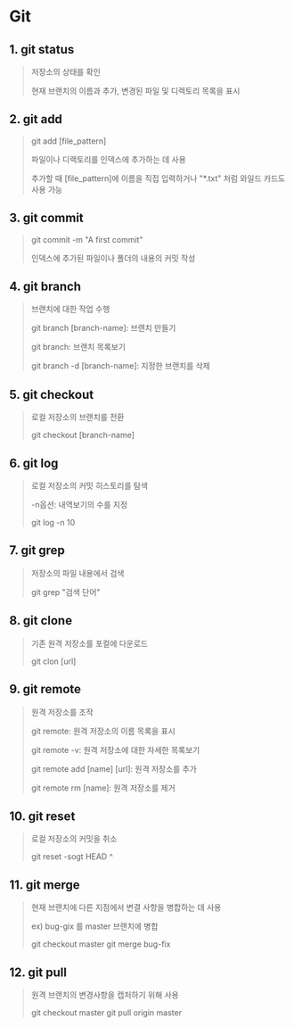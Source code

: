 # Git

## 1. git status

> 저장소의 상태를 확인
>
> 현재 브랜치의 이름과 추가, 변경된 파일 및 디렉토리 목록을 표시

## 2. git add

> git add [file_pattern]
>
> 파일이나 디랙토리를 인덱스에 추가하는 데 사용
>
> 추가할 때 [file_pattern]에 이름을 직접 입력하거나 "*.txt" 처럼 와일드 카드도 사용 가능

## 3. git commit

>git commit -m "A first commit"
>
>인덱스에 추가된 파일이나 폴더의 내용의 커밋 작성

## 4. git branch

> 브랜치에 대한 작업 수행
>
> git branch [branch-name]: 브랜치 만들기
>
> git branch: 브랜치 목록보기
>
> git branch -d [branch-name]: 지정한 브랜치를 삭제

## 5. git checkout

> 로컬 저장소의 브랜치를 전환
>
> git checkout [branch-name]

## 6. git log

> 로컬 저장소의 커밋 히스토리를 탐색
>
> -n옵션: 내역보기의 수를 지정
>
> git log -n 10

## 7. git grep

> 저장소의 파일 내용에서 검색
>
> git grep "검색 단어"

## 8. git clone

> 기존 원격 저장소를 포컬에 다운로드
>
> git clon [url]

## 9. git remote

> 원격 저장소를 조작
>
> git remote: 원격 저장소의 이름 목록을 표시
>
> git remote -v: 원격 저장소에 대한 자세한 목록보기
>
> git remote add [name] [url]: 원격 저장소를 추가
>
> git remote rm [name]: 원격 저장소를 제거

## 10. git reset

> 로컬 저장소의 커밋을 취소
>
> git reset -sogt HEAD ^

## 11. git merge

> 현재 브랜치에 다른 지점에서 변결 사항을 병합하는 데 사용
>
> ex) bug-gix 를 master 브랜치에 병합
>
> git checkout master git merge bug-fix

## 12. git pull

>  원격 브랜치의 변경사항을 캡처하기 위해 사용
>
>  git checkout master git pull origin master

